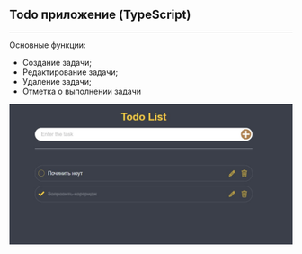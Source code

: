 ## Todo приложение (TypeScript)
---
Основные функции:

- Создание задачи;
- Редактирование задачи;
- Удаление задачи;
- Отметка о выполнении задачи 

![Todo](./assets/screen.jpg)